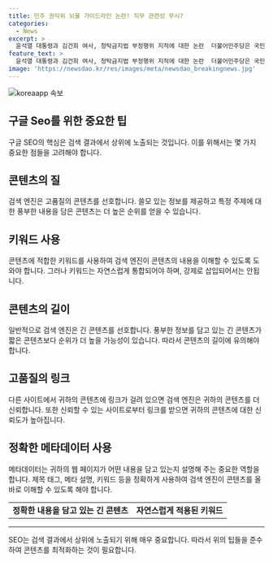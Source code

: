 ```yaml
---
title: 민주 권익위 뇌물 가이드라인 논란! 직무 관련성 무시?
categories:
  - News
excerpt: >
  윤석열 대통령과 김건희 여사, 청탁금지법 부정행위 지적에 대한 논란  더불어민주당은 국민권익위원회의 뇌물 조장 의혹을 지적하며, 청탁금지법을 지키고 싶다면서 부정부패에 빠지는 것은 무엇인가라고 비판했다. 권익위의 공직자 배우자 선물 문제와 관련해 직무관련성을 떠나면 제한하지 않는다는 답변에 대해 의구심을 표명했으며, 공정한 설명을 요구했다. 또한 김건희 여사의 해외순방에 맞춰 면죄부 종결처리를 한 것에 대한 해명을 요구했다.
feature_text: >
  윤석열 대통령과 김건희 여사, 청탁금지법 부정행위 지적에 대한 논란  더불어민주당은 국민권익위원회의 뇌물 조장 의혹을 지적하며, 청탁금지법을 지키고 싶다면서 부정부패에 빠지는 것은 무엇인가라고 비판했다. 권익위의 공직자 배우자 선물 문제와 관련해 직무관련성을 떠나면 제한하지 않는다는 답변에 대해 의구심을 표명했으며, 공정한 설명을 요구했다. 또한 김건희 여사의 해외순방에 맞춰 면죄부 종결처리를 한 것에 대한 해명을 요구했다.
image: 'https://newsdao.kr/res/images/meta/newsdao_breakingnews.jpg'
---
```


<p><img src="https://newsdao.kr/res/images/meta/newsdao_breakingnews.jpg" alt="koreaapp 속보" /></p>

<h2 data-ke-size="size26">구글 Seo를 위한 중요한 팁</h2>

<p data-ke-size="size16">구글 SEO의 핵심은 검색 결과에서 상위에 노출되는 것입니다. 이를 위해서는 몇 가지 중요한 점들을 고려해야 합니다.</p>

<h2 data-ke-size="size24">콘텐츠의 질</h2>

<p data-ke-size="size16">검색 엔진은 고품질의 콘텐츠를 선호합니다. 쓸모 있는 정보를 제공하고 특정 주제에 대한 풍부한 내용을 담은 콘텐츠는 더 높은 순위를 얻을 수 있습니다.</p>

<h2 data-ke-size="size24">키워드 사용</h2>

<p data-ke-size="size16">콘텐츠에 적합한 키워드를 사용하여 검색 엔진이 콘텐츠의 내용을 이해할 수 있도록 도와야 합니다. 그러나 키워드는 자연스럽게 통합되어야 하며, 강제로 삽입되어서는 안됩니다.</p>

<h2 data-ke-size="size24">콘텐츠의 길이</h2>

<p data-ke-size="size16">일반적으로 검색 엔진은 긴 콘텐츠를 선호합니다. 풍부한 정보를 담고 있는 긴 콘텐츠가 짧은 콘텐츠보다 순위가 더 높을 가능성이 있습니다. 따라서 콘텐츠의 길이에 유의해야 합니다.</p>

<h2 data-ke-size="size24">고품질의 링크</h2>

<p data-ke-size="size16">다른 사이트에서 귀하의 콘텐츠에 링크가 걸려 있으면 검색 엔진은 귀하의 콘텐츠를 더 신뢰합니다. 또한 신뢰할 수 있는 사이트로부터 링크를 받으면 귀하의 콘텐츠에 대한 신뢰도가 높아집니다.</p>

<h2 data-ke-size="size24">정확한 메타데이터 사용</h2>

<p data-ke-size="size16">메타데이터는 귀하의 웹 페이지가 어떤 내용을 담고 있는지 설명해 주는 중요한 역할을 합니다. 제목 태그, 메타 설명, 키워드 등을 정확하게 사용하여 검색 엔진이 콘텐츠를 올바로 이해할 수 있도록 해야 합니다.</p>

<table>
    <tr>
        <td style="text-align: center; height: 17px;"><b>정확한 내용을 담고 있는 긴 콘텐츠</b></td>
        <td style="text-align: center; height: 17px;"><b>자연스럽게 적용된 키워드</b></td>
    </tr>
</table>

<hr>

<p data-ke-size="size16">SEO는 검색 결과에서 상위에 노출되기 위해 매우 중요합니다. 따라서 위의 팁들을 준수하여 콘텐츠를 최적화하는 것이 필요합니다.</p>


